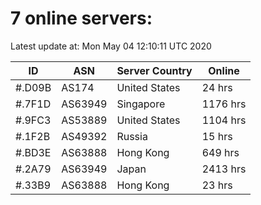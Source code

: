 # 7 online servers:

Latest update at: Mon May 04 12:10:11 UTC 2020

| ID | ASN | Server Country | Online |
| -- | --- | -------------- | ------ |
| #.D09B | AS174 | United States | 24 hrs |
| #.7F1D | AS63949 | Singapore | 1176 hrs |
| #.9FC3 | AS53889 | United States | 1104 hrs |
| #.1F2B | AS49392 | Russia | 15 hrs |
| #.BD3E | AS63888 | Hong Kong | 649 hrs |
| #.2A79 | AS63949 | Japan | 2413 hrs |
| #.33B9 | AS63888 | Hong Kong | 23 hrs |

